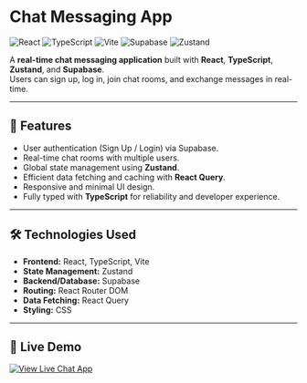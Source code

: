 # Chat Messaging App

![React](https://img.shields.io/badge/React-17.0.2-blue?logo=react)
![TypeScript](https://img.shields.io/badge/TypeScript-5.0-blue?logo=typescript)
![Vite](https://img.shields.io/badge/Vite-4.0-purple?logo=vite)
![Supabase](https://img.shields.io/badge/Supabase-1.0-green?logo=supabase)
![Zustand](https://img.shields.io/badge/Zustand-state-yellow)

A **real-time chat messaging application** built with **React**, **TypeScript**, **Zustand**, and **Supabase**.  
Users can sign up, log in, join chat rooms, and exchange messages in real-time.

---

## 🌟 Features

- User authentication (Sign Up / Login) via Supabase.
- Real-time chat rooms with multiple users.
- Global state management using **Zustand**.
- Efficient data fetching and caching with **React Query**.
- Responsive and minimal UI design.
- Fully typed with **TypeScript** for reliability and developer experience.

---

## 🛠️ Technologies Used

- **Frontend:** React, TypeScript, Vite  
- **State Management:** Zustand  
- **Backend/Database:** Supabase  
- **Routing:** React Router DOM  
- **Data Fetching:** React Query  
- **Styling:** CSS  

---

## 🚀 Live Demo

[![View Live Chat App](https://img.shields.io/badge/Live%20Demo-Chat%20App-blue?logo=vercel&logoColor=white)](https://chat-messaging-otvvtctyn-sai-chaitanya-gaddams-projects.vercel.app)
